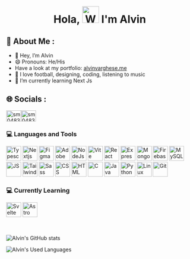 <h1 align="center"> Hola, <img src="https://raw.githubusercontent.com/nixin72/nixin72/master/wave.gif" 
         alt="Waving hand animated gif"
         height="45"
         width="45" /> I'm Alvin </h1>

## 💫 About Me :
- 👋 Hey, I’m Alvin
- 😄 Pronouns: He/His
- Have a look at my portfolio: [alvinvarghese.me](https://alvinvarghese.me)
- 👀 I love football, designing, coding, listening to music
- 🌱 I’m currently learning Next Js
  
## 🌐 Socials :
<p align="left">
<a href="https://github.com/alvin1904" target="blank"><img align="center" src="https://raw.githubusercontent.com/rahuldkjain/github-profile-readme-generator/master/src/images/icons/Social/github.svg" alt="sm0483" height="30" width="40" /></a><a href="https://www.linkedin.com/in/alvin-varghese19
/" target="blank"><img align="center" src="https://raw.githubusercontent.com/rahuldkjain/github-profile-readme-generator/master/src/images/icons/Social/linked-in-alt.svg" alt="sm0483" height="30" width="40" /></a>
</p>

### 💻 Languages and Tools
<p align="left">
<img src="https://raw.githubusercontent.com/alvin1904/skill-icons/main/icons/TypeScript.svg" alt="Typescript" width="40" height="40"/>
<img src="https://raw.githubusercontent.com/alvin1904/skill-icons/main/icons/NextJS-Dark.svg" alt="Nextjs" width="40" height="40"/>
<img src="https://raw.githubusercontent.com/alvin1904/skill-icons/main/icons/Figma-Dark.svg" alt="Figma" width="40" height="40"/>
<img src="https://raw.githubusercontent.com/alvin1904/skill-icons/main/icons/Photoshop.svg" alt="Adobe Photoshop" width="40" height="40" />
<img src="https://raw.githubusercontent.com/alvin1904/skill-icons/main/icons/NodeJS-Dark.svg" alt="NodeJs" width="40" height="40"/>
<img src="https://raw.githubusercontent.com/alvin1904/skill-icons/main/icons/Vite-Dark.svg" alt="Vite" width="40" height="40"/>
<img src="https://raw.githubusercontent.com/alvin1904/skill-icons/main/icons/React-Dark.svg" alt="React" width="40" height="40"/>
<img src="https://raw.githubusercontent.com/alvin1904/skill-icons/main/icons/ExpressJS-Dark.svg" alt="Express" width="40" height="40"/>
<img src="https://raw.githubusercontent.com/alvin1904/skill-icons/main/icons/MongoDB.svg" alt="MongoDB" width="40" height="40"/>
<img src="https://raw.githubusercontent.com/alvin1904/skill-icons/main/icons/Firebase-Dark.svg" alt="Firebase" width="40" height="40"/>
<img src="https://raw.githubusercontent.com/alvin1904/skill-icons/main/icons/MySQL-Dark.svg" alt="MySQL" width="40" height="40"/>
<img src="https://raw.githubusercontent.com/alvin1904/skill-icons/main/icons/JavaScript.svg" alt="JS" width="40" height="40"/>
<img src="https://raw.githubusercontent.com/alvin1904/skill-icons/main/icons/TailwindCSS-Dark.svg" alt="TailwindCSS" width="40" height="40" />
<img src="https://raw.githubusercontent.com/alvin1904/skill-icons/main/icons/Sass.svg" alt="Sass" width="40" height="40"/>
<img src="https://raw.githubusercontent.com/alvin1904/skill-icons/main/icons/CSS.svg" alt="CSS" width="40" height="40"/>
<img src="https://raw.githubusercontent.com/alvin1904/skill-icons/main/icons/HTML.svg" alt="HTML" width="40" height="40"/>
<img src="https://raw.githubusercontent.com/alvin1904/skill-icons/main/icons/C.svg" alt="C" width="40" height="40"/>
<img src="https://raw.githubusercontent.com/alvin1904/skill-icons/main/icons/Java-Dark.svg" alt="Java" width="40" height="40"/>
<img src="https://raw.githubusercontent.com/alvin1904/skill-icons/main/icons/Python-Dark.svg" alt="Python" height="40" width="40" />
<img src="https://raw.githubusercontent.com/alvin1904/skill-icons/main/icons/Linux-Dark.svg" alt="Linux" width="40" height="40"/>
<img src="https://raw.githubusercontent.com/alvin1904/skill-icons/main/icons/Git.svg" alt="Git" width="40" height="40"/>
</p>

### 💻 Currently Learning
<p align="left">
<img src="https://raw.githubusercontent.com/alvin1904/skill-icons/main/icons/Svelte.svg" alt="Svelte" width="40" height="40"/>
<img src="https://raw.githubusercontent.com/alvin1904/skill-icons/main/icons/Astro.svg" alt="Astro" width="40" height="40"/>
</p>

<br>

![Alvin's GitHub stats](https://github-readme-stats-sigma-five.vercel.app/api?username=alvin1904&show_icons=true&theme=prussian)

![Alvin's Used Languages](https://github-readme-stats-sigma-five.vercel.app/api/top-langs/?username=alvin1904&layout=compact&theme=prussian)
<br>


